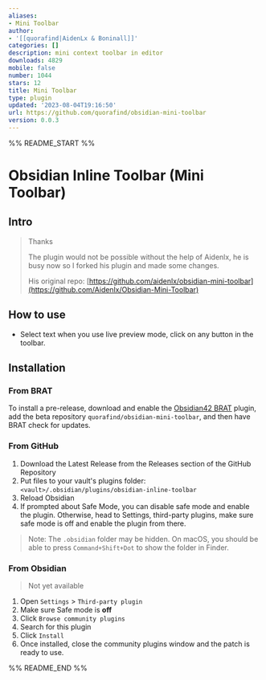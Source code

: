 ```yaml
---
aliases:
- Mini Toolbar
author:
- '[[quorafind|AidenLx & Boninall]]'
categories: []
description: mini context toolbar in editor
downloads: 4829
mobile: false
number: 1044
stars: 12
title: Mini Toolbar
type: plugin
updated: '2023-08-04T19:16:50'
url: https://github.com/quorafind/obsidian-mini-toolbar
version: 0.0.3
---
```


%% README_START %%

# Obsidian Inline Toolbar (Mini Toolbar)

## Intro

> Thanks
>
> The plugin would not be possible without the help of Aidenlx, he is busy now so I forked his plugin and made some
> changes.
>
> His original
> repo: [https://github.com/aidenlx/obsidian-mini-toolbar](https://github.com/Aidenlx/Obsidian-Mini-Toolbar)

## How to use

- Select text when you use live preview mode, click on any button in the toolbar.

## Installation

### From BRAT

To install a pre-release, download and enable the [Obsidian42 BRAT](https://github.com/TfTHacker/obsidian42-brat)
plugin, add the beta repository `quorafind/obsidian-mini-toolbar`, and then have BRAT check for updates.

### From GitHub

1. Download the Latest Release from the Releases section of the GitHub Repository
2. Put files to your vault's plugins folder: `<vault>/.obsidian/plugins/obsidian-inline-toolbar`
3. Reload Obsidian
4. If prompted about Safe Mode, you can disable safe mode and enable the plugin.
   Otherwise, head to Settings, third-party plugins, make sure safe mode is off and
   enable the plugin from there.

> Note: The `.obsidian` folder may be hidden. On macOS, you should be able to press `Command+Shift+Dot` to show the
> folder in Finder.

### From Obsidian

> Not yet available

1. Open `Settings` > `Third-party plugin`
2. Make sure Safe mode is **off**
3. Click `Browse community plugins`
4. Search for this plugin
5. Click `Install`
6. Once installed, close the community plugins window and the patch is ready to use.


%% README_END %%